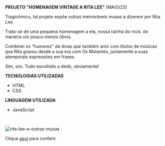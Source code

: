 **PROJETO "HOMENAGEM VINTAGE A RITA LEE"** (MAIO/23)

<p>Tragicômico, tal projeto expõe outras memoráveis musas a dizerem por Rita Lee.</p>
<p>Trata-se de uma pequena homenagem a ela, nossa rainha do rock, de maneira um pouco menos óbvia.</p>
<p>Combinei os "humores" de divas que também amo com títulos de músicas que Rita gravou desde a sua era com Os Mutantes, juntamente a suas atemporais expressões em frases.</p>
<p>Sim, sim. Tudo escolhido a dedo, obviamente!</p>

**TECNOLOGIAS UTILIZADAS**

- HTML
- CSS

**LINGUAGEM UTILIZADA**

- JavaScript
<br>

![rita-lee-e-outras-musas](https://github.com/carolinaoftinoco/rita-lee-e-outras-musas/blob/main/rita-lee-e-outras-musas.gif)

Clique [aqui](https://carolinaoftinoco.github.io/rita-lee-e-outras-musas/) para conferir.
